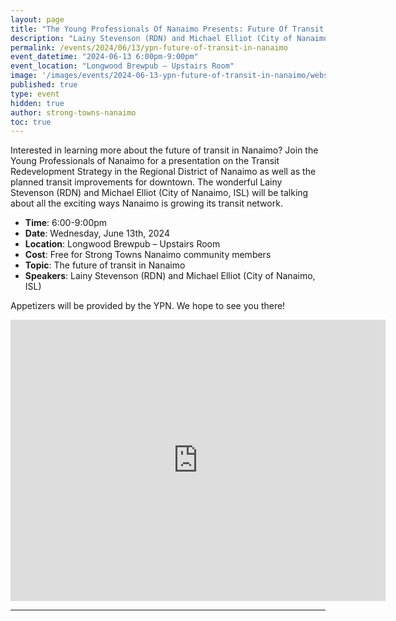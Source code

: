 ```yaml
---
layout: page
title: "The Young Professionals Of Nanaimo Presents: Future Of Transit In Nanaimo"
description: "Lainy Stevenson (RDN) and Michael Elliot (City of Nanaimo, ISL) will present on the Transit Redevelopment Strategy in the Regional District of Nanaimo as well as the planned transit improvements for downtown."
permalink: /events/2024/06/13/ypn-future-of-transit-in-nanaimo
event_datetime: "2024-06-13 6:00pm-9:00pm"
event_location: "Longwood Brewpub – Upstairs Room"
image: '/images/events/2024-06-13-ypn-future-of-transit-in-nanaimo/website.png'
published: true
type: event
hidden: true
author: strong-towns-nanaimo
toc: true
---
```


Interested in learning more about the future of transit in Nanaimo? Join the Young Professionals of Nanaimo for a presentation on the Transit Redevelopment Strategy in the Regional District of Nanaimo as well as the planned transit improvements for downtown. The wonderful Lainy Stevenson (RDN) and Michael Elliot (City of Nanaimo, ISL) will be talking about all the exciting ways Nanaimo is growing its transit network.

* **Time**: 6:00-9:00pm
* **Date**: Wednesday, June 13th, 2024
* **Location**: Longwood Brewpub – Upstairs Room
* **Cost**: Free for Strong Towns Nanaimo community members
* **Topic**: The future of transit in Nanaimo
* **Speakers**: Lainy Stevenson (RDN) and Michael Elliot (City of Nanaimo, ISL)

Appetizers will be provided by the YPN. We hope to see you there!

<iframe src="https://www.google.com/maps/embed?pb=!1m18!1m12!1m3!1d1549.3765976119205!2d-124.03576764075723!3d49.224640834997096!2m3!1f0!2f0!3f0!3m2!1i1024!2i768!4f13.1!3m3!1m2!1s0x548898b1001f5c89%3A0xd52d58532ac6592b!2sLongwood%20Brew%20Pub%20%26%20Restaurant!5e0!3m2!1sen!2sca!4v1717722654256!5m2!1sen!2sca" width="600" height="450" style="border:0;" allowfullscreen="" loading="lazy" referrerpolicy="no-referrer-when-downgrade"></iframe>

***